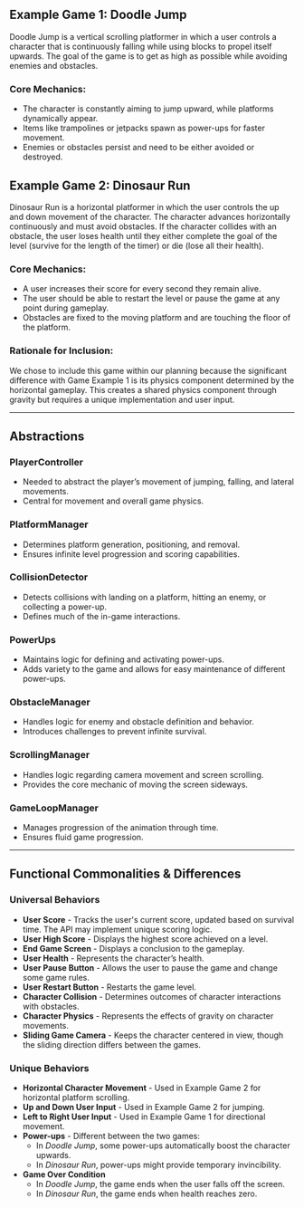 ## Example Game 1: Doodle Jump

Doodle Jump is a vertical scrolling platformer in which a user controls a character that is continuously falling while using blocks to propel itself upwards. The goal of the game is to get as high as possible while avoiding enemies and obstacles.

### Core Mechanics:
- The character is constantly aiming to jump upward, while platforms dynamically appear.
- Items like trampolines or jetpacks spawn as power-ups for faster movement.
- Enemies or obstacles persist and need to be either avoided or destroyed.

## Example Game 2: Dinosaur Run

Dinosaur Run is a horizontal platformer in which the user controls the up and down movement of the character. The character advances horizontally continuously and must avoid obstacles. If the character collides with an obstacle, the user loses health until they either complete the goal of the level (survive for the length of the timer) or die (lose all their health).

### Core Mechanics:
- A user increases their score for every second they remain alive.
- The user should be able to restart the level or pause the game at any point during gameplay.
- Obstacles are fixed to the moving platform and are touching the floor of the platform.

### Rationale for Inclusion:
We chose to include this game within our planning because the significant difference with Game Example 1 is its physics component determined by the horizontal gameplay. This creates a shared physics component through gravity but requires a unique implementation and user input.

---

## Abstractions

### **PlayerController**
- Needed to abstract the player’s movement of jumping, falling, and lateral movements.
- Central for movement and overall game physics.

### **PlatformManager**
- Determines platform generation, positioning, and removal.
- Ensures infinite level progression and scoring capabilities.

### **CollisionDetector**
- Detects collisions with landing on a platform, hitting an enemy, or collecting a power-up.
- Defines much of the in-game interactions.

### **PowerUps**
- Maintains logic for defining and activating power-ups.
- Adds variety to the game and allows for easy maintenance of different power-ups.

### **ObstacleManager**
- Handles logic for enemy and obstacle definition and behavior.
- Introduces challenges to prevent infinite survival.

### **ScrollingManager**
- Handles logic regarding camera movement and screen scrolling.
- Provides the core mechanic of moving the screen sideways.

### **GameLoopManager**
- Manages progression of the animation through time.
- Ensures fluid game progression.

---

## Functional Commonalities & Differences

### **Universal Behaviors**
- **User Score** - Tracks the user's current score, updated based on survival time. The API may implement unique scoring logic.
- **User High Score** - Displays the highest score achieved on a level.
- **End Game Screen** - Displays a conclusion to the gameplay.
- **User Health** - Represents the character’s health.
- **User Pause Button** - Allows the user to pause the game and change some game rules.
- **User Restart Button** - Restarts the game level.
- **Character Collision** - Determines outcomes of character interactions with obstacles.
- **Character Physics** - Represents the effects of gravity on character movements.
- **Sliding Game Camera** - Keeps the character centered in view, though the sliding direction differs between the games.

### **Unique Behaviors**
- **Horizontal Character Movement** - Used in Example Game 2 for horizontal platform scrolling.
- **Up and Down User Input** - Used in Example Game 2 for jumping.
- **Left to Right User Input** - Used in Example Game 1 for directional movement.
- **Power-ups** - Different between the two games:
    - In *Doodle Jump*, some power-ups automatically boost the character upwards.
    - In *Dinosaur Run*, power-ups might provide temporary invincibility.
- **Game Over Condition**
    - In *Doodle Jump*, the game ends when the user falls off the screen.
    - In *Dinosaur Run*, the game ends when health reaches zero.
